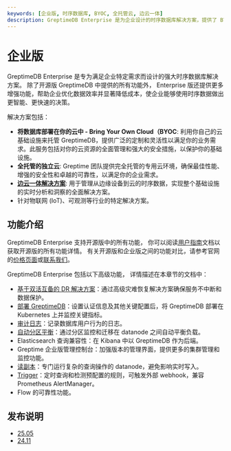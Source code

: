 ```yaml
---
keywords: [企业版, 时序数据库, BYOC, 全托管云, 边云一体]
description: GreptimeDB Enterprise 是为企业设计的时序数据库解决方案，提供了 BYOC、全托管云、边云一体等部署方式，并包含高级功能如双活互备的 DR 解决方案、LDAP 身份验证和审计日志。
---
```


# 企业版

GreptimeDB Enterprise 是专为满足企业特定需求而设计的强大时序数据库解决方案。
除了开源版 GreptimeDB 中提供的所有功能外，
Enterprise 版还提供更多增强功能，帮助企业优化数据效率并显著降低成本，使企业能够使用时序数据做出更智能、更快速的决策。

解决方案包括：

- **将数据库部署在你的云中 - Bring Your Own Cloud（BYOC**: 利用你自己的云基础设施来托管 GreptimeDB，提供广泛的定制和灵活性以满足你的业务需求。此服务包括对你的云资源的全面管理和强大的安全措施，以保护你的基础设施。
- **全托管的独立云**: Greptime 团队提供完全托管的专用云环境，确保最佳性能、增强的安全性和卓越的可靠性，以满足你的企业需求。
- **[边云一体解决方案](https://greptime.com/product/carcloud)**: 用于管理从边缘设备到云的时序数据，实现整个基础设施的实时分析和洞察的全面解决方案。
- 针对物联网 (IoT)、可观测等行业的特定解决方案。

## 功能介绍

GreptimeDB Enterprise 支持开源版中的所有功能，
你可以阅读[用户指南](/user-guide/overview.md)文档以获取开源版的所有功能详情。
有关开源版和企业版之间的功能对比，请参考官网的[价格页面](https://greptime.cn/pricing)或[联系我们](https://greptime.cn/contactus)。

GreptimeDB Enterprise 包括以下高级功能，
详情描述在本章节的文档中：

- [基于双活互备的 DR 解决方案](./deployments-administration/disaster-recovery/overview.md)：通过高级灾难恢复解决方案确保服务不中断和数据保护。
- [部署 GreptimeDB](./deployments-administration/overview.md)：设置认证信息及其他关键配置后，将 GreptimeDB 部署在 Kubernetes 上并监控关键指标。
- [审计日志](./deployments-administration/monitoring/audit-logging.md)：记录数据库用户行为的日志。
- [自动分区平衡](./autopilot/region-balancer.md)：通过分区监控和迁移在 datanode 之间自动平衡负载。
- Elasticsearch 查询兼容性：在 Kibana 中以 GreptimeDB 作为后端。
- Greptime 企业版管理控制台：加强版本的管理界面，提供更多的集群管理和监控功能。
- [读副本](./read-replica.md)：专门运行复杂的查询操作的 datanode，避免影响实时写入。
- [Trigger](./trigger.md)：定时查询和检测预配置的规则，可触发外部 webhook，兼容 Prometheus AlertManager。
- Flow 的可靠性功能。

## 发布说明

- [25.05](./release-notes/release-25_05.md)
- [24.11](./release-notes/release-24_11.md)
